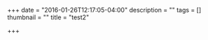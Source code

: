 +++
date = "2016-01-26T12:17:05-04:00"
description = ""
tags = []
thumbnail = ""
title = "test2"

+++

